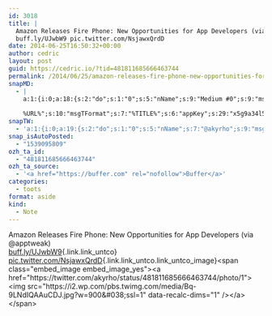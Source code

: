 ```yaml
---
id: 3018
title: |
  Amazon Releases Fire Phone: New Opportunities for App Developers (via @apptweak)
  buff.ly/UJwbW9 pic.twitter.com/NsjawxQrdD
date: 2014-06-25T16:50:32+00:00
author: cedric
layout: post
guid: https://cedric.io/?tid=481811685666463744
permalink: /2014/06/25/amazon-releases-fire-phone-new-opportunities-for-app-developers-via-apptweak-buff-ly-ujwbw9-pic-twitter-com-nsjawxqrdd/
snapMD:
  - |
    a:1:{i:0;a:18:{s:2:"do";s:1:"0";s:5:"nName";s:9:"Medium #0";s:9:"msgFormat";s:19:"%FULLTEXT%
    
    %URL%";s:10:"msgTFormat";s:7:"%TITLE%";s:6:"appKey";s:29:"x5g9a34l5z294i5y2q284e4g54454";s:6:"appSec";s:85:"d3h0a44e4s2b4i5u2r234m5f5b4v2l5q2a444h574347464a454x2w20374447494c484b4w2c464f5u2d4z2";s:8:"inclTags";s:1:"1";s:7:"fltrsOn";i:0;s:5:"fltrs";a:0:{}s:7:"proxyOn";i:0;s:7:"useSURL";i:0;s:1:"v";i:350;s:4:"publ";s:1:"0";s:11:"accessToken";s:65:"2353413aa5437433e5648ccf74a16119308317c52d1a24d8ed99f26add037528a";s:12:"appAppUserID";s:65:"104b21fd8da79171a6e7bf800d03b4b761204f242935e05d2d86850a6b1635f77";s:14:"appAppUserName";s:26:"Cédric Bousmanne (akyrho)";s:13:"appAppUserURL";s:26:"https://medium.com/@akyrho";s:7:"pubList";a:0:{}}}
snapTW:
  - 'a:1:{i:0;a:19:{s:2:"do";s:1:"0";s:5:"nName";s:7:"@akyrho";s:9:"msgFormat";s:26:"%TITLE%. %EXCERPT% - %URL%";s:6:"appKey";s:55:"x5g9a8325v2y475r3c4m48584n53446p423r3r5u3e356j5j3k4r2p3";s:6:"appSec";s:105:"d3h0a94o46415u594v3q5l5n5l4r4x474x4j484o473u4i5w2m4k494z2k344n306n5r3l5v2s554p4n3p3k45495c3z4v4d3m3u5w525";s:7:"fltrsOn";i:0;s:5:"fltrs";a:0:{}s:7:"proxyOn";i:0;s:7:"useSURL";i:0;s:1:"v";i:350;s:5:"twURL";s:25:"http://twitter.com/akyrho";s:11:"accessToken";s:50:"6678782-Eyg60SCeh7762DEIsYtTPD5GVeOuSN8ATMdF2Lpppe";s:14:"accessTokenSec";s:45:"PgGDCbcYLJnR5esZjY9ID72A33mUNCYnQwaQTBsojSJNa";s:5:"tw140";i:0;s:10:"riComments";s:1:"1";s:11:"riCommentsM";s:1:"1";s:12:"riCommentsAA";s:1:"1";s:8:"attchImg";s:1:"1";s:9:"wpImgSize";s:4:"full";}}'
snap_isAutoPosted:
  - "1539095809"
ozh_ta_id:
  - "481811685666463744"
ozh_ta_source:
  - '<a href="https://buffer.com" rel="nofollow">Buffer</a>'
categories:
  - toots
format: aside
kind:
  - Note
---
```

Amazon Releases Fire Phone: New Opportunities for App Developers (via @apptweak)  
[buff.ly/UJwbW9](http://buff.ly/UJwbW9 "http://buff.ly/UJwbW9"){.link.link_untco} [pic.twitter.com/NsjawxQrdD](https://twitter.com/akyrho/status/481811685666463744/photo/1 "https://twitter.com/akyrho/status/481811685666463744/photo/1"){.link.link_untco.link_untco_image}<span class="embed_image embed_image_yes"><a href="https://twitter.com/akyrho/status/481811685666463744/photo/1"><img src="https://i2.wp.com/pbs.twimg.com/media/Bq-9LNdIQAAuCDJ.jpg?w=900&#038;ssl=1" data-recalc-dims="1" /></a></span>